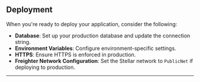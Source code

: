 ## Deployment

When you're ready to deploy your application, consider the following:

- **Database**: Set up your production database and update the connection string.
- **Environment Variables**: Configure environment-specific settings.
- **HTTPS**: Ensure HTTPS is enforced in production.
- **Freighter Network Configuration**: Set the Stellar network to `PublicNet` if deploying to production.

---

